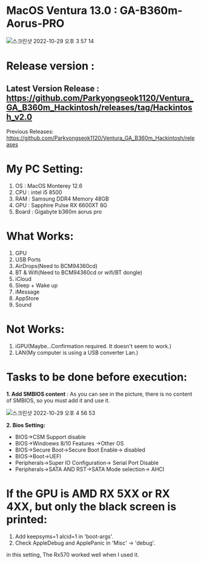 # MacOS Ventura 13.0 : GA-B360m-Aorus-PRO


![스크린샷 2022-10-29 오후 3 57 14](https://user-images.githubusercontent.com/41354468/198820199-e0751a61-e674-4bad-a43d-f1e8e48e22b0.png)


# Release version : 

**Latest Version Release** : https://github.com/Parkyongseok1120/Ventura_GA_B360m_Hackintosh/releases/tag/Hackintosh_v2.0
------------------
Previous Releases: https://github.com/Parkyongseok1120/Ventura_GA_B360m_Hackintosh/releases


# My PC Setting:

1. OS : MacOS Monterey 12.6
2. CPU : intel i5 8500
3. RAM : Samsung DDR4 Memory 48GB
4. GPU : Sapphire Pulse RX 6600XT 8G
5. Board : Gigabyte b360m aorus pro


# What Works:

1. GPU
2. USB Ports
3. AirDrops(Need to BCM94360cd)
4. BT & Wifi(Need to BCM94360cd or wifi/BT dongle)
5. iCloud 
6. Sleep + Wake up
7. iMessage
8. AppStore
9. Sound

# Not Works:
1. iGPU(Maybe...Confirmation required. It doesn't seem to work.)
2. LAN(My computer is using a USB converter Lan.)

# Tasks to be done before execution:

**1. Add SMBIOS content** : 
As you can see in the picture, there is no content of SMBIOS, so you must add it and use it.

![스크린샷 2022-10-29 오후 4 56 53](https://user-images.githubusercontent.com/41354468/198820641-1b975c9a-8753-4ad9-a290-fa6e0a9152b1.png)




**2. Bios Setting:**

- BIOS->CSM Support disable
- BIOS->Windoews 8/10 Features ->Other OS
- BIOS->Secure Boot->Secure Boot Enable-> disabled
- BIOS->Boot->UEFI
- Peripherals->Super IO Configuration-> Serial Port Disable
- Peripherals->SATA AND RST->SATA Mode selection-> AHCI

# If the GPU is AMD RX 5XX or RX 4XX, but only the black screen is printed:

1. Add keepsyms=1 alcid=1 in 'boot-args'.
2. Check AppleDebug and ApplePanic in 'Misc' -> 'debug'.

in this setting,
The Rx570 worked well when I used it.
